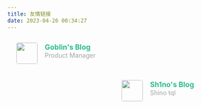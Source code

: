 ```yaml
---
title: 友情链接
date: 2023-04-26 00:34:27
---
```



<div class="post-body">
   <div id="links">
      <style>
         .links-content{
         margin-top:1rem;
         }
         .link-navigation::after {
         content: " ";
         display: block;
         clear: both;
         }
         .card {
         width: 45%;
         font-size: 1rem;
         padding: 10px 20px;
         border-radius: 4px;
         transition-duration: 0.15s;
         margin-bottom: 1rem;
         display:flex;
         }
         .card:nth-child(odd) {
         float: left;
         }
         .card:nth-child(even) {
         float: right;
         }
         .card:hover {
         transform: scale(1.1);
         box-shadow: 0 2px 6px 0 rgba(0, 0, 0, 0.12), 0 0 6px 0 rgba(0, 0, 0, 0.04);
         }
         .card a {
         border:none;
         }
         .card .ava {
         width: 3rem!important;
         height: 3rem!important;
         margin:0!important;
         margin-right: 1em!important;
         border-radius:4px;
         }
         .card .card-header {
         font-style: italic;
         overflow: hidden;
         width: 100%;
         }
         .card .card-header a {
         font-style: normal;
         color: #2bbc8a;
         font-weight: bold;
         text-decoration: none;
         }
         .card .card-header a:hover {
         color: #d480aa;
         text-decoration: none;
         }
         .card .card-header .info {
         font-style:normal;
         color:#a3a3a3;
         font-size:14px;
         min-width: 0;
         overflow: hidden;
         white-space: nowrap;
         }
      </style>
      <div class="links-content">
         <div class="link-navigation">
            <div class="card">
               <img class="ava" src="https://avatars.githubusercontent.com/u/43067268?v=4" />
               <div class="card-header">
                  <div>
                     <a href="https://mikegoblin.github.io/">Goblin's Blog</a>
                  </div>
                  <div class="info">Product Manager</div>
               </div>
            </div>
            <div class="card">
               <img class="ava" src="https://www.sh1no.icu/avr.png" />
               <div class="card-header">
                  <div>
                     <a href="https://sh1no.icu">Sh1no's Blog</a>
                  </div>
                  <div class="info">Shino tql</div>
               </div>
            </div>
         </div>
      </div>
   </div>
</div>

